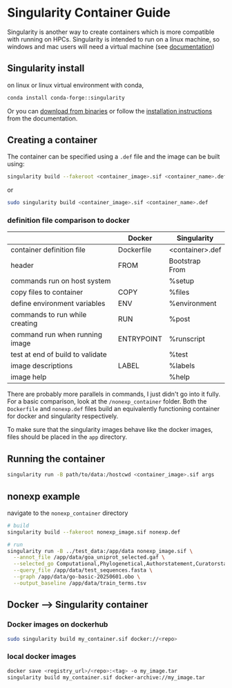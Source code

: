 # Singularity Container Guide
Singularity is another way to create containers which is more compatible with running on HPCs. Singularity is intended to run on a linux machine, so windows and mac users will need a virtual machine (see [documentation](https://docs.sylabs.io/guides/4.3/admin-guide/installation.html#installation-on-windows-or-mac))

## Singularity install
on linux or linux virtual environment with conda,
```bash
conda install conda-forge::singularity
```

Or you can [download from binaries](https://github.com/sylabs/singularity/blob/v4.3.4/INSTALL.md) or follow the [installation instructions](https://docs.sylabs.io/guides/4.3/admin-guide/installation.html) from the documentation.

## Creating a container
The container can be specified using a `.def` file and the image can be built using: 
```bash
singularity build --fakeroot <container_image>.sif <container_name>.def
```
or
```bash
sudo singularity build <container_image>.sif <container_name>.def
```

### definition file comparison to docker

|                                  | **Docker** | **Singularity**   |
| -------------------------------- | ---------- | ----------------- |
| container definition file        | Dockerfile | \<container>.def  |
| header                           | FROM       | Bootstrap<br>From |
| commands run on host system      |            | %setup            |
| copy files to container          | COPY       | %files            |
| define environment variables     | ENV        | %environment      |
| commands to run while creating   | RUN        | %post             |
| command run when running image   | ENTRYPOINT | %runscript        |
| test at end of build to validate |            | %test             |
| image descriptions               | LABEL      | %labels           |
| image help                       |            | %help             |

There are probably more parallels in commands, I just didn't go into it fully. For a basic comparison, look at the `/nonexp_container` folder. Both the `Dockerfile` and `nonexp.def` files build an equivalently functioning container for docker and singularity respectively.

To make sure that the singularity images behave like the docker images, files should be placed in the `app` directory.

## Running the container
```bash
singularity run -B path/to/data:/hostcwd <container_image>.sif args
```
## nonexp example
navigate to the `nonexp_container` directory
```bash
# build
singularity build --fakeroot nonexp_image.sif nonexp.def

# run
singularity run -B ../test_data:/app/data nonexp_image.sif \
  --annot_file /app/data/goa_uniprot_selected.gaf \
  --selected_go Computational,Phylogenetical,Authorstatement,Curatorstatement,Electronic \
  --query_file /app/data/test_sequences.fasta \
  --graph /app/data/go-basic-20250601.obo \
  --output_baseline /app/data/train_terms.tsv
```
## Docker --> Singularity container
### Docker images on dockerhub
```bash
sudo singularity build my_container.sif docker://<repo>
```
### local docker images
```bash
docker save <registry_url>/<repo>:<tag> -o my_image.tar
singularity build my_container.sif docker-archive://my_image.tar
```
